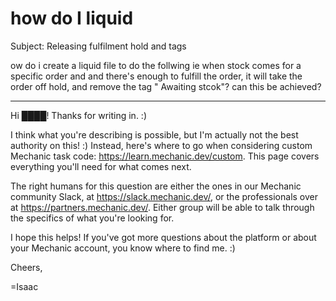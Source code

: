 # how do I liquid

Subject: Releasing fulfilment hold and tags

ow do i create a liquid file to do the follwing ie when stock comes for a specific order and and there's enough to fulfill the order, it will take the order off hold, and remove the tag " Awaiting stcok"? can this be achieved?

***

Hi ████! Thanks for writing in. :)

I think what you're describing is possible, but I'm actually not the best authority on this! :) Instead, here's where to go when considering custom Mechanic task code: https://learn.mechanic.dev/custom. This page covers everything you'll need for what comes next.

The right humans for this question are either the ones in our Mechanic community Slack, at https://slack.mechanic.dev/, or the professionals over at https://partners.mechanic.dev/. Either group will be able to talk through the specifics of what you're looking for.

I hope this helps! If you've got more questions about the platform or about your Mechanic account, you know where to find me. :)

Cheers,

\=Isaac
